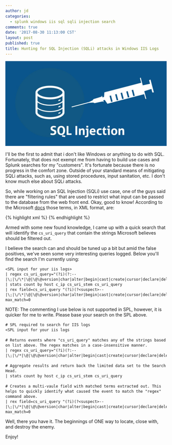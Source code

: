 ```yaml
---
author: jd
categories:
  - splunk windows iis sql sqli injection search
comments: true
date: '2017-08-30 11:13:00 CST'
layout: post
published: true
title: Hunting for SQL Injection (SQLi) attacks in Windows IIS Logs
---
```

![sql-injection](/images/sql-injection.jpg)

I'll be the first to admit that i don't like Windows or anything to do with SQL. Fortunately, that does not exempt me from having to build use cases and Splunk searches for my "customers". It's fortunate because there is no progress in the comfort zone. Outside of your standard means of mitigating SQLi attacks, such as, using stored procedures, input sanitation, etc. I don't know much else about SQLi attacks.

<!--more-->

So, while working on an SQL Injection (SQLi) use case, one of the guys said there are "filtering rules" that are used to restrict what input can be passed to the database from the web front end. Okay, good to know! According to the Microsoft [docs](https://docs.microsoft.com/en-us/iis/configuration/system.webserver/security/requestfiltering/filteringrules/)  those terms, in XML format, are:

{% highlight xml %}
<requestFiltering>
<filteringRules>
<filteringRule name="SQLInjection" scanUrl="false" scanQueryString="true">
<appliesTo>
<clear />
<add fileExtension=".asp" />
<add fileExtension=".aspx" />
<add fileExtension=".php" />
</appliesTo>
<denyStrings>
<clear />
<add string="--" />
<add string=";" />
<add string="/\*" />
<add string="@" />
<add string="char" />
<add string="alter" />
<add string="begin" />
<add string="cast" />
<add string="create" />
<add string="cursor" />
<add string="declare" />
<add string="delete" />
<add string="drop" />
<add string="end" />
<add string="exec" />
<add string="fetch" />
<add string="insert" />
<add string="kill" />
<add string="open" />
<add string="select" />
<add string="sys" />
<add string="table" />
<add string="update" />
</denyStrings>
<scanHeaders>
<clear />
</scanHeaders>
</filteringRule>
</filteringRules>
</requestFiltering>
{% endhighlight %}

Armed with some new found knowledge, I came up with a quick search that will identify the `cs_uri_query` that contain the strings Microsoft believes should be filtered out.

I believe the search can and should be tuned up a bit but amid the false positives, we've seen some very interesting queries logged. Below you'll find the search I'm currently using:

    <SPL input for your iis logs>
    | regex cs_uri_query="(?i)(?:--|\;|\/\*|\@|\@\@version|char|alter|begin|cast|create|cursor|declare|delete|drop|end|exec|fetch|insert|kill|open|select|sys|table|update)"
    | stats count by host c_ip cs_uri_stem cs_uri_query
    | rex field=cs_uri_query "(?i)(?<suspect>--|\;|\/\*|\@|\@\@version|char|alter|begin|cast|create|cursor|declare|delete|drop|end|exec|fetch|insert|kill|open|select|sys|table|update)" max_match=0

NOTE: The commenting I use below is not supported in SPL, however, it is quicker for me to write. Please base your search on the SPL above.

    # SPL required to search for IIS logs
    <SPL input for your iis logs
    
    # Returns events where "cs_uri_query" matches any of the strings based on list above. The regex matches in a case-insensitive manner.
    | regex cs_uri_query="(?i)(?:--|\;|\/*|\@|\@\@version|char|alter|begin|cast|create|cursor|declare|delete|drop|end|exec|fetch|insert|kill|open|select|sys|table|update)"
    
    # Aggregate results and return back the limited data set to the Search Head.
    | stats count by host c_ip cs_uri_stem cs_uri_query
    
    # Creates a multi-vaule field with matched terms extracted out. This helps to quickly identify what caused the event to match the "regex" command above.
    | rex field=cs_uri_query "(?i)(?<suspect>--
    |\;|\/*|\@|\@\@version|char|alter|begin|cast|create|cursor|declare|delete|drop|end|exec|fetch|insert|kill|open|select|sys|table|update)" max_match=0

Well, there you have it. The beginnings of ONE way to locate, close with, and destroy the enemy.

Enjoy!
